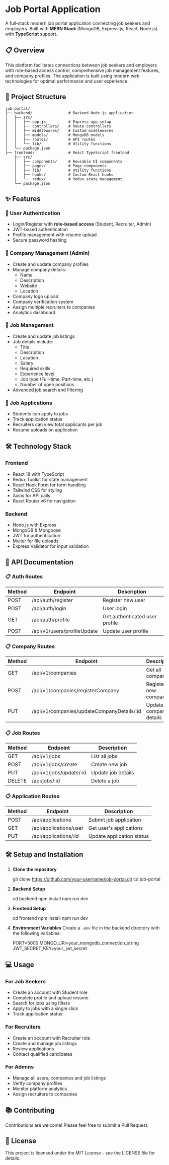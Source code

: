 # Job Portal Application

A full-stack modern job portal application connecting job seekers and employers. Built with **MERN Stack** (MongoDB, Express.js, React, Node.js) with **TypeScript** support.

## 📋 Overview

This platform facilitates connections between job seekers and employers with role-based access control, comprehensive job management features, and company profiles. The application is built using modern web technologies for optimal performance and user experience.

## 🚀 Project Structure

    job-portal/
    ├── backend/                # Backend Node.js application
    │   ├── src/
    │   │   ├── app.js          # Express app setup
    │   │   ├── controllers/    # Route controllers
    │   │   ├── middlewares/    # Custom middlewares
    │   │   ├── models/         # MongoDB models
    │   │   ├── routes/         # API routes
    │   │   └── lib/            # Utility functions
    │   └── package.json
    ├── frontend/               # React TypeScript frontend
        ├── src/
        │   ├── components/     # Reusable UI components
        │   ├── pages/          # Page components
        │   ├── lib/            # Utility functions
        │   ├── hooks/          # Custom React hooks
        │   └── redux/          # Redux state management
        └── package.json

## ✨ Features

### 🔐 User Authentication

-   Login/Register with **role-based access** (Student, Recruiter, Admin)
-   JWT-based authentication
-   Profile management with resume upload
-   Secure password hashing

### 🏢 Company Management (Admin)

-   Create and update company profiles
-   Manage company details:
    -   Name
    -   Description
    -   Website
    -   Location
-   Company logo upload
-   Company verification system
-   Assign multiple recruiters to companies
-   Analytics dashboard

### 💼 Job Management

-   Create and update job listings
-   Job details include:
    -   Title
    -   Description
    -   Location
    -   Salary
    -   Required skills
    -   Experience level
    -   Job type (Full-time, Part-time, etc.)
    -   Number of open positions
-   Advanced job search and filtering

### 📄 Job Applications

-   Students can apply to jobs
-   Track application status
-   Recruiters can view total applicants per job
-   Resume uploads on application

## 🛠️ Technology Stack

### Frontend

-   React 18 with TypeScript
-   Redux Toolkit for state management
-   React Hook Form for form handling
-   Tailwind CSS for styling
-   Axios for API calls
-   React Router v6 for navigation

### Backend

-   Node.js with Express
-   MongoDB & Mongoose
-   JWT for authentication
-   Multer for file uploads
-   Express Validator for input validation

## 📑 API Documentation

### 📋 Auth Routes

| Method | Endpoint                    | Description                    |
| ------ | --------------------------- | ------------------------------ |
| POST   | /api/auth/register          | Register new user              |
| POST   | /api/auth/login             | User login                     |
| GET    | /api/auth/profile           | Get authenticated user profile |
| POST   | /api/v1/users/profileUpdate | Update user profile            |

### 📋 Company Routes

| Method | Endpoint                                   | Description            |
| ------ | ------------------------------------------ | ---------------------- |
| GET    | /api/v1/companies                          | Get all companies      |
| POST   | /api/v1/companies/registerCompany          | Register a new company |
| PUT    | /api/v1/companies/updateCompanyDetails/:id | Update company details |

### 📋 Job Routes

| Method | Endpoint                | Description        |
| ------ | ----------------------- | ------------------ |
| GET    | /api/v1/jobs            | List all jobs      |
| POST   | /api/v1/jobs/create     | Create new job     |
| PUT    | /api/v1/jobs/update/:id | Update job details |
| DELETE | /api/jobs/:id           | Delete a job       |

### 📋 Application Routes

| Method | Endpoint               | Description               |
| ------ | ---------------------- | ------------------------- |
| POST   | /api/applications      | Submit job application    |
| GET    | /api/applications/user | Get user's applications   |
| PUT    | /api/applications/:id  | Update application status |

## 🛠️ Setup and Installation

1.  **Clone the repository**

    git clone https://github.com/your-username/job-portal.git
    cd job-portal

2.  **Backend Setup**

    cd backend
    npm install
    npm run dev

3.  **Frontend Setup**

    cd frontend
    npm install
    npm run dev

4.  **Environment Variables** Create a `.env` file in the backend directory with the following variables:

    PORT=5000
    MONGO_URI=your_mongodb_connection_string
    JWT_SECRET_KEY=your_jwt_secret

## 💻 Usage

### For Job Seekers

-   Create an account with Student role
-   Complete profile and upload resume
-   Search for jobs using filters
-   Apply to jobs with a single click
-   Track application status

### For Recruiters

-   Create an account with Recruiter role
-   Create and manage job listings
-   Review applications
-   Contact qualified candidates

### For Admins

-   Manage all users, companies and job listings
-   Verify company profiles
-   Monitor platform analytics
-   Assign recruiters to companies

## 📚 Contributing

Contributions are welcome! Please feel free to submit a Pull Request.

## 📄 License

This project is licensed under the MIT License - see the LICENSE file for details.
